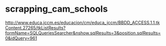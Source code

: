# scrapping_cam_schools

http://www.educa.jccm.es/educacion/cm/educa_jccm/BBDD_ACCESS.1.1.tkContent.27265/tkListResults?formName=SQLQueriesSearcher&nshow.sqlResults=3&position.sqlResults=0&idQuery=961